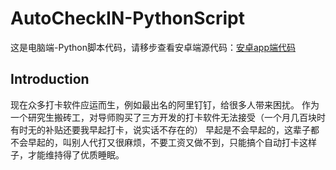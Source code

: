 # AutoCheckIN-PythonScript
这是电脑端-Python脚本代码，请移步查看安卓端源代码：[安卓app端代码](https://github.com/wojiaonia/AutoCheckIn)

## Introduction
现在众多打卡软件应运而生，例如最出名的阿里钉钉，给很多人带来困扰。 作为一个研究生搬砖工，对导师购买了三方开发的打卡软件无法接受（一个月几百块时有时无的补贴还要我早起打卡，说实话不存在的） 早起是不会早起的，这辈子都不会早起的，叫别人代打又很麻烦，不要工资又做不到，只能搞个自动打卡这样子，才能维持得了优质睡眠。

